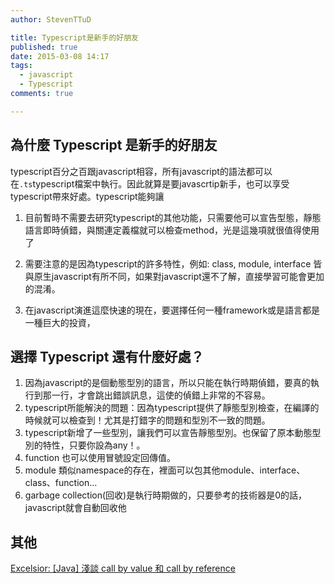 ```yaml
---
author: StevenTTuD

title: Typescript是新手的好朋友
published: true
date: 2015-03-08 14:17
tags:
  - javascript
  - Typescript
comments: true

---
```

## 為什麼 Typescript 是新手的好朋友

typescript百分之百跟javascript相容，所有javascript的語法都可以在`.ts`typescript檔案中執行。因此就算是要javascrtip新手，也可以享受typescript帶來好處。typescript能夠讓

1. 目前暫時不需要去研究typescript的其他功能，只需要他可以宣告型態，靜態語言即時偵錯，與關連定義檔就可以檢查method，光是這幾項就很值得使用了

1. 需要注意的是因為typescript的許多特性，例如: class, module, interface 皆與原生javascript有所不同，如果對javascript還不了解，直接學習可能會更加的混淆。

1. 在javascript演進這麼快速的現在，要選擇任何一種framework或是語言都是一種巨大的投資，

## 選擇 Typescript 還有什麼好處？

1. 因為javascript的是個動態型別的語言，所以只能在執行時期偵錯，要真的執行到那一行，才會跳出錯誤訊息，這使的偵錯上非常的不容易。
1. typescript所能解決的問題：因為typescript提供了靜態型別檢查，在編譯的時候就可以檢查到！尤其是打錯字的問題和型別不一致的問題。
1. typescript新增了一些型別，讓我們可以宣告靜態型別。也保留了原本動態型別的特性，只要你設為any！。
1. function 也可以使用冒號設定回傳值。
1. module 類似namespace的存在，裡面可以包其他module、interface、class、function...
1. garbage collection(回收)是執行時期做的，只要參考的技術器是0的話，javascript就會自動回收他


## 其他
[Excelsior: [Java] 淺談 call by value 和 call by reference](http://brownydev.blogspot.tw/2011/06/java-call-by-value-call-by-reference.html)